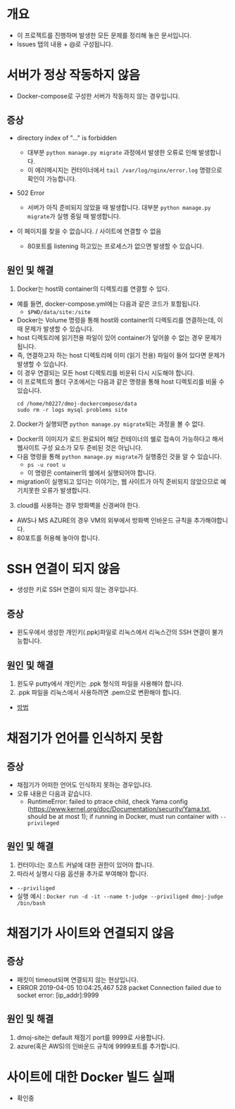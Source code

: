 # 개요
- 이 프로젝트를 진행하며 발생한 모든 문제를 정리해 놓은 문서입니다.
- Issues 탭의 내용 + @로 구성됩니다.

# 서버가 정상 작동하지 않음
- Docker-compose로 구성한 서버가 작동하지 않는 경우입니다.

## 증상
- directory index of "..." is forbidden
  - 대부분 `python manage.py migrate` 과정에서 발생한 오류로 인해 발생합니다.
  - 이 에러메시지는 컨터이너에서 `tail /var/log/nginx/error.log` 명령으로 확인이 가능합니다.

- 502 Error
  - 서버가 아직 준비되지 않았을 때 발생합니다. 대부분 `python manage.py migrate`가 실행 중일 때 발생합니다.

- 이 페이지를 찾을 수 없습니다. / 사이트에 연결할 수 없음
  - 80포트를 listening 하고있는 프로세스가 없으면 발생할 수 있습니다.

## 원인 및 해결
1. Docker는 host와 container의 디렉토리를 연결할 수 있다.
  - 예를 들면, docker-compose.yml에는 다음과 같은 코드가 포함됩니다.
    - `$PWD/data/site:/site`
  - Docker는 Volume 명령을 통해 host와 container의 디렉토리를 연결하는데, 이때 문제가 발생할 수 있습니다.
  - host 디렉토리에 읽기전용 파일이 있어 container가 덮어쓸 수 없는 경우 문제가 됩니다.
  - 즉, 연결하고자 하는 host 디렉토리에 이미 (읽기 전용) 파일이 들어 있다면 문제가 발생할 수 있습니다.
  - 이 경우 연결되는 모든 host 디렉토리를 비운뒤 다시 시도해야 합니다.
  - 이 프로젝트의 폴더 구조에서는 다음과 같은 명령을 통해 host 디렉토리를 비울 수 있습니다.
    ```
    cd /home/h0227/dmoj-dockercompose/data
    sudo rm -r logs mysql problems site
    ```
 
2. Docker가 실행되면 `python manage.py migrate`되는 과정을 볼 수 없다.
  - Docker의 이미지가 로드 완료되어 해당 컨테이너의 쉘로 접속이 가능하다고 해서 웹사이트 구성 요소가 모두 준비된 것은 아닙니다.
  - 다음 명령을 통해 `python manage.py migrate`가 실행중인 것을 알 수 있습니다.
    - `ps -u root u`
    - 이 명령은 container의 쉘에서 실행되어야 합니다.
  - migration이 실행되고 있다는 이야기는, 웹 사이트가 아직 준비되지 않았으므로 예기치못한 오류가 발생합니다.
  
3. cloud를 사용하는 경우 방화벽을 신경써야 한다.
  - AWS나 MS AZURE의 경우 VM의 외부에서 방화벽 인바운드 규칙을 추가해야합니다.
  - 80포트를 허용해 놓아야 합니다.

# SSH 연결이 되지 않음
- 생성한 키로 SSH 연결이 되지 않는 경우입니다.

## 증상
- 윈도우에서 생성한 개인키(.ppk)파일로 리눅스에서 리눅스간의 SSH 연결이 불가능합니다.

## 원인 및 해결
1. 윈도우 putty에서 개인키는 .ppk 형식의 파일을 사용해야 합니다.
2. .ppk 파일을 리눅스에서 사용하려면 .pem으로 변환해야 합니다.
  - [방법](https://github.com/BJ-Lim/Frameworks/blob/master/Linux.md)
  
# 채점기가 언어를 인식하지 못함
## 증상
- 채점기가 어떠한 언어도 인식하지 못하는 경우입니다.
- 오류 내용은 다음과 같습니다.
  - RuntimeError: failed to ptrace child, check Yama config (https://www.kernel.org/doc/Documentation/security/Yama.txt, should be at most 1); if running in Docker, must run container with `--privileged`

## 원인 및 해결
1. 컨터이너는 호스트 커널에 대한 권한이 있어야 합니다.
2. 따라서 실행시 다음 옵션을 추가로 부여해야 합니다.
  - `--priviliged`
  - 실행 예시 : `Docker run -d -it --name t-judge --priviliged dmoj-judge /bin/bash`

# 채점기가 사이트와 연결되지 않음
## 증상
- 패킷이 timeout되며 연결되지 않는 현상입니다.
- ERROR 2019-04-05 10:04:25,467 528 packet Connection failed due to socket error: [ip_addr]:9999

## 원인 및 해결
1. dmoj-site는 default 채점기 port를 9999로 사용합니다.
2. azure(혹은 AWS)의 인바운드 규칙에 9999포트를 추가합니다.

# 사이트에 대한 Docker 빌드 실패
  - 확인중
